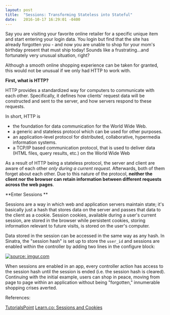```yaml
---
layout: post
title:  "Sessions: Transforming Stateless into Stateful"
date:   2016-10-17 16:29:01 -0400
---
```



Say you are visiting your favorite online retailer for a specific unique item and start entering your login data. You login but find that the site has already forgotten you - and now you are unable to shop for your mom's birthday present that must ship today! Sounds like a frustrating...and fortunately very unusual situation, right? 

Although a smooth online shopping experience can be taken for granted, this would not be unusual if we only had HTTP to work with.

**First, what is HTTP?**

HTTP provides a standardized way for computers to communicate with each other. Specifically, it defines how clients' request data will be constructed and sent to the server, and how servers respond to these requests.

In short, HTTP is

* the foundation for data communication for the World Wide Web. 
* a generic and stateless protocol which can be used for other purposes.
* an application-level protocol for distributed, collaborative, hypermedia information systems. 
* a TCP/IP based communication protocol, that is used to deliver data (HTML files, query results, etc.) on the World Wide Web

As a result of HTTP being a stateless protocol, the server and client are aware of each other *only during a current request.* Afterwards, both of them forget about each other. Due to this nature of the protocol, **neither the client nor the browser can retain information between different requests across the web pages**.

**Enter Sessions **

Sessions are a way in which web and application servers maintain state; it's basically just a hash that stores data on the server and passes that data to the client as a cookie. Session cookies, available during a user's current session, are stored in the browser while persistent cookies, storing information relevant to future visits, is stored on the user's computer. 

Data stored in the session can be accessed in the same way as any hash. In Sinatra, the "session hash" is set up to store the `user_id` and sessions are enabled within the controller by adding two lines in the configure block:

<a href="http://imgur.com/LOmh7Ps"><img src="http://i.imgur.com/LOmh7Ps.png?1" title="source: imgur.com" /></a>

When sessions are enabled in an app, every controller action has access to the session hash until the session is ended (i.e. the session hash is cleared). Continuing with the initial example, users can shop in peace, moving from page to page within an application without being "forgotten," innumerable shopping crises averted.


References:

[TutorialsPoint](http://www.tutorialspoint.com/http/)
[Learn.co: Sessions and Cookies](https://learn.co/tracks/full-stack-web-development/sinatra/sessions/sessions-and-cookies)
